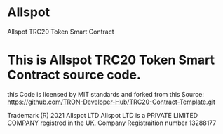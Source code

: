 # Allspot
Allspot TRC20 Token Smart Contract

# This is Allspot TRC20 Token Smart Contract source code.

this Code is licensed by MIT standards 
and forked from this Source:
https://github.com/TRON-Developer-Hub/TRC20-Contract-Template.git

Trademark (R) 2021 Allspot LTD
Allspot LTD is a PRIVATE LIMITED COMPANY registred in the UK. Company Registraition number 13288177
